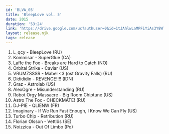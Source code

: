 ```yaml
---
id: 'BLVA_05'
title: 'BleepLove vol. 5'
date: 2015
duration: '53:24'
link: 'https://drive.google.com/uc?authuser=0&id=1tJAhlwLaMPFiYiAs3Y8WThD0Bk-bwKMG&export=download'
layout: release.njk
tags: release
---
```


01. L_qcy - BleepLove (RU)
02. Kommisar - SuperGlue (CA)
03. Laffe the Fox - Breaks are Hard to Catch (NO)
04. Orbital Strike - Caviar (US)
05. VRUMZSSSR - Mabel <3 (ost Gravity Falls) (RU)
06. Didididin - REVENGE!!!! (IDN)
07. Graz - Astrolab (US)
08. AlexOgre - Misunderstanding (RU)
09. Robot Orgy Massacre - Big Room Chiptune (US)
10. Astro The Fox - CHECKMATE! (RU)
11. DJ-PIE - QLIENW (FR)
12. Imaginary - If We Run Fast Enough, I Know We Can Fly (US)
13. Turbo Chip - Retribution (RU)
14. Florian Olsson - Vettlös (SE)
15. Noizzica - Out Of Limbo (Po)